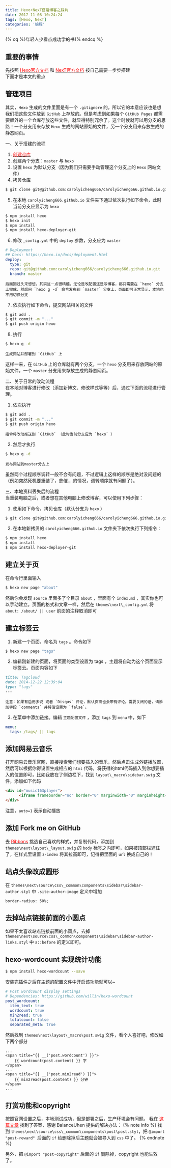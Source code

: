 ```yaml
---
title: Hexo+NexT搭建博客之踩坑
date: 2017-11-08 10:24:24
tags: [Hexo, NexT]
categories: '编程'
---
```


{% cq %}年轻人少看点成功学的书{% endcq %}

<!-- more -->



重要的事情
---

先按照 [<span style="color: red;">Hexo官方文档</span>](https://hexo.io/zh-cn/docs/) 和 [<span style="color: red;">NexT官方文档</span>](http://theme-next.iissnan.com/) 按自己需要一步步搭建  
下面才是本文的重点



管理项目
---

其实，`Hexo` 生成的文件里面是有一个 `.gitignore` 的，所以它的本意应该也是想我们把这些文件放到 `GitHub` 上存放的。但是考虑到如果每个 `GitHub Pages` 都需要额外的一个仓库存放这些文件，就显得特别冗余了。这个时候就可以用分支的思路！一个分支用来存放 `Hexo` 生成的网站原始的文件，另一个分支用来存放生成的静态网页。

一、关于搭建的流程
1. [<span style="color: red;">创建仓库</span>](https://github.com/carolyicheng666/carolyicheng666.github.io)
2. 创建两个分支：`master` 与 `hexo`
3. 设置 `hexo` 为默认分支（因为我们只需要手动管理这个分支上的 `Hexo` 网站文件）
4. 拷贝仓库
``` bash
$ git clone git@github.com:carolyicheng666/carolyicheng666.github.io.git
```

5. 在本地 `carolyicheng666.github.io` 文件夹下通过依次执行如下命令，此时当前分支应显示为 `hexo`
``` bash
$ npm install hexo
$ hexo init
$ npm install
$ npm install hexo-deployer-git
```

6. 修改 `_config.yml` 中的 `deploy` 参数，分支应为 `master` 
``` yml
# Deployment
## Docs: https://hexo.io/docs/deployment.html
deploy:
  type: git
  repo: git@github.com:carolyicheng666/carolyicheng666.github.io.git
  branch: master
```
	后面回过头来想想，其实这一点很精髓，无论是改配置还是写博客，都只需要在 `hexo` 分支上完成，然后用 `hexo g -d` 命令发布到 `master` 分支上，页面即可正常显示，本地也不用切换分支

7. 依次执行如下命令，提交网站相关的文件
``` bash
$ git add .
$ git commit -m "..."
$ git push origin hexo
```

8. 执行
``` bash
$ hexo g -d
```
	生成网站并部署到 `GitHub` 上

这样一来，在 `GitHub` 上的仓库就有两个分支，一个 `hexo` 分支用来存放网站的原始文件，一个 `master` 分支用来存放生成的静态网页。

二、关于日常的改动流程  
在本地对博客进行修改（添加新博文、修改样式等等）后，通过下面的流程进行管理。
1. 依次执行
``` bash
$ git add .
$ git commit -m "..."
$ git push origin hexo
```
	指令将改动推送到 `GitHub` （此时当前分支应为 `hexo` ）

2. 然后才执行
``` bash
$ hexo g -d
```
	发布网站到master分支上

虽然两个过程顺序调转一般不会有问题，不过逻辑上这样的顺序是绝对没问题的（例如突然死机要重装了，悲催....的情况，调转顺序就有问题了）。

三、本地资料丢失后的流程  
当重装电脑之后，或者想在其他电脑上修改博客，可以使用下列步骤：
1. 使用如下命令，拷贝仓库（默认分支为 `hexo` ）
``` bash
$ git clone git@github.com:carolyicheng666/carolyicheng666.github.io.git
```

2. 在本地新拷贝的 `carolyicheng666.github.io` 文件夹下依次执行下列指令：
``` bash
$ npm install hexo
$ npm install
$ npm install hexo-deployer-git
```



建立关于页
---

在命令行里面输入
``` bash
$ hexo new page "about"
```
然后你会发现 `source` 里面多了个目录 `about` ，里面有个 `index.md` ，其实你也可以手动建立。页面的格式和文章一样，然后在 `themes\next\_config.yml` 将 `about: /about/ || user` 前面的注释取消即可



建立标签云
---

1. 新建一个页面，命名为 `tags` 。命令如下
``` bash
$ hexo new page "tags"
```

2. 编辑刚新建的页面，将页面的类型设置为 tags ，主题将自动为这个页面显示标签云。页面内容如下
``` md
title: Tagcloud
date: 2014-12-22 12:39:04
type: "tags"
---
```
	注意：如果有启用多说 或者 `Disqus` 评论，默认页面也会带有评论。需要关闭的话，请添加字段 `comments` 并将值设置为 `false`。

3. 在菜单中添加链接。编辑 `主题配置文件` ，添加 `tags` 到 `menu` 中，如下
``` yml
menu:
  tags: /tags/ || tags
```



添加网易云音乐
---

打开网易云音乐官网，直接搜索我们想要插入的音乐，然后点击生成外链播放器，然后可以根据你得设置生成相应的 `html` 代码，将获得的html代码插入到你想要插入的位置即可，比如我放在了侧边栏下，找到 `layout\_macro\sidebar.swig` 文件，添加如下代码
``` html
<div id="music163player">
      <iframe frameborder="no" border="0" marginwidth="0" marginheight="0" width=300 height=86 src="https://music.163.com/outchain/player?type=2&id=33875750&auto=1&height=66"></iframe>;;
</div>
```
注意，`auto=1` 表示自动播放



添加 Fork me on GitHub
---

去 [<span style="color: red;">Ribbons</span>](https://github.com/blog/273-github-ribbons) 挑选自己喜欢的样式，并复制代码，添加到 `themes\next\layout\_layout.swig` 的 `body` 标签之内即可，如果被顶部栏遮住了，在样式里设置 `z-index` 将其拉高即可，记得把里面的 `url` 换成自己的！



站点头像改成圆形
---

在 `themes\next\source\css\_common\components\sidebar\sidebar-author.styl` 中 `.site-author-image` 定义中增加
``` styl
border-radius: 50%;
```



去掉站点链接前面的小圆点
---

如果不太喜欢站点链接前面的小圆点，去掉 `themes\next\source\css\_common\components\sidebar\sidebar-author-links.styl` 中 `a::before` 的定义即可。



hexo-wordcount 实现统计功能
---

``` bash
$ npm install hexo-wordcount --save
```
安装完插件之后在主题的配置文件中开启该功能就可以~
``` yml
# Post wordcount display settings
# Dependencies: https://github.com/willin/hexo-wordcount
post_wordcount:
  item_text: true
  wordcount: true
  min2read: true
  totalcount: false
  separated_meta: true
```
然后找到 `themes\next\layout\_macro\post.swig` 文件，看个人喜好吧，修改如下两个部分
``` swig
...
<span title="{{ __('post.wordcount') }}">
    {{ wordcount(post.content) }} 字
</span>
...
<span title="{{ __('post.min2read') }}">
    {{ min2read(post.content) }} 分钟
</span>
...
```



打赏功能和copyright
---

按照官网设置之后，本地测试成功，但是部署之后，生产环境会有问题。
我在 [<span style="color: red;">这篇文章</span>](https://github.com/iissnan/hexo-theme-next/pull/687) 找到了答案，感谢 BalanceUhen 提供的解决办法：
{% note info %}
找到 `themes\next\source\css\_common\components\post\post.styl`，把 `@import "post-reward" `后面的 `if` 给删除掉后主题就会被导入到 `css` 中了。
{% endnote %}

另外，把 `@import "post-copyright"` 后面的 `if` 删除掉，copyright 也能生效了。


